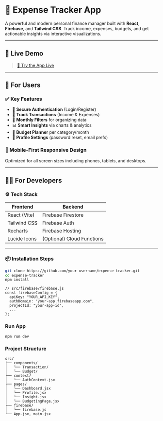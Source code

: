 # 💸 Expense Tracker App

A powerful and modern personal finance manager built with **React**, **Firebase**, and **Tailwind CSS**. Track income, expenses, budgets, and get actionable insights via interactive visualizations.

---

## 🔗 Live Demo

> [🚀 Try the App Live]([https://your-live-url.vercel.app](https://expense-tracker-git-main-devs-shaktis-projects.vercel.app/))

---

## 👥 For Users

### ✅ Key Features
- 🔐 **Secure Authentication** (Login/Register)
- 💼 **Track Transactions** (Income & Expenses)
- 📆 **Monthly Filters** for organizing data
- 📊 **Smart Insights** via charts & analytics
- 💸 **Budget Planner** per category/month
- 👤 **Profile Settings** (password reset, email prefs)

### 📱 Mobile-First Responsive Design
Optimized for all screen sizes including phones, tablets, and desktops.

---

## 👨‍💻 For Developers

### ⚙️ Tech Stack

| Frontend       | Backend         |
|----------------|------------------|
| React (Vite)   | Firebase Firestore |
| Tailwind CSS   | Firebase Auth     |
| Recharts       | Firebase Hosting  |
| Lucide Icons   | (Optional) Cloud Functions |

---

### 📦 Installation Steps

```bash
git clone https://github.com/your-username/expense-tracker.git
cd expense-tracker
npm install 
 ```

```
// src/firebase/firebase.js
const firebaseConfig = {
  apiKey: "YOUR_API_KEY",
  authDomain: "your-app.firebaseapp.com",
  projectId: "your-app-id",
  ...
};
```

### Run App

```
npm run dev
```

### Project Structure

```
src/
├── components/
│   └── Transaction/
│   └── Budget/
├── context/
│   └── AuthContext.jsx
├── pages/
│   └── Dashboard.jsx
│   └── Profile.jsx
│   └── Insight.jsx
│   └── BudgetingPage.jsx
├── firebase/
│   └── firebase.js
└── App.jsx, main.jsx
```


